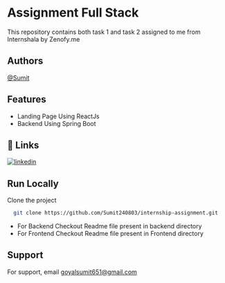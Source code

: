 
# Assignment Full Stack

This repository contains both task 1 and task 2 assigned to me from Internshala by Zenofy.me




## Authors

 [@Sumit](https://www.github.com/Sumit240803)


## Features

- Landing Page Using ReactJs
- Backend Using Spring Boot


## 🔗 Links

[![linkedin](https://img.shields.io/badge/linkedin-0A66C2?style=for-the-badge&logo=linkedin&logoColor=white)](https://www.linkedin.com/in/sumit-goyal-87207a213/)



## Run Locally

Clone the project

```bash
  git clone https://github.com/Sumit240803/internship-assignment.git
```

- For Backend Checkout Readme file present in backend directory
- For Frontend Checkout Readme file present in Frontend directory
## Support

For support, email goyalsumit651@gmail.com 
